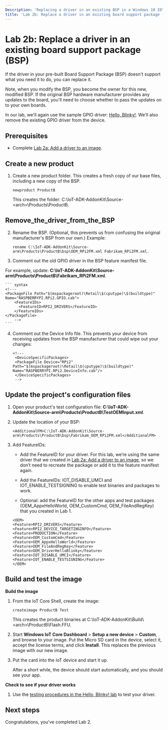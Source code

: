 ```yaml
---
Description: 'Replacing a driver in an existing BSP in a Windows 10 IOT Core image.'
title: 'Lab 2b: Replace a driver in an existing board support package (BSP)'
---
```


# Lab 2b: Replace a driver in an existing board support package (BSP)



If the driver in your pre-built Board Support Package (BSP) doesn't support what you need it to do, you can replace it.

Note, when you modify the BSP, you become the owner for this new, modified BSP. If the original BSP hardware manufacturer provides any updates to the board, you'll need to choose whether to pass the updates on to your own boards.

In our lab, we'll again use the sample GPIO driver: [Hello, Blinky!](https://ms-iot.github.io/content/en-US/win10/samples/DriverLab.htm). We'll also remove the existing GPIO driver from the device.
 

## <span id="Prerequisites"></span><span id="prerequisites"></span><span id="PREREQUISITES"></span>Prerequisites

-  Complete [Lab 2a: Add a driver to an image](add-a-driver-to-an-image.md).

## <span id="Create_a_new_product"></span><span id="create_a_new_product"></span><span id="CREATE_A_NEW_PRODUCT"></span>Create a new product


1.  Create a new product folder. This creates a fresh copy of our base files, including a new copy of the BSP.

    ``` syntax
    newproduct ProductB
    ```

    This creates the folder: C:\\IoT-ADK-AddonKit\\Source-&lt;arch&gt;\\Products\\ProductB.


## <span id="Remove_the_driver_from_the_BSP"></span><span id="remove_the_driver_from_the_bsp"></span><span id="REMOVE_THE_DRIVER_FROM_THE_BSP"></span>Remove_the_driver_from_the_BSP

2.  Rename the BSP. (Optional, this prevents us from confusing the original manufacturer's BSP from our own.)
Example:

     ``` syntax
    rename C:\IoT-ADK-AddonKit\Source-arm\Products\ProductB\bsp\OEM_RPi2FM.xml Fabrikam_RPi2FM.xml.
    ```

3.  Comment out the old GPIO driver in the BSP feature manifest file.

 For example, update: **C:\\IoT-ADK-AddonKit\\Source-arm\\Products\\ProductB\\Fabrikam_RPi2FM.xml**.

    ``` syntax
    <!---
    <PackageFile Path="$(mspackageroot)\Retail\$(cputype)\$(buildtype)" Name="RASPBERRYPI.RPi2.GPIO.cab">
        <FeatureIDs>
          <FeatureID>RPI2_DRIVERS</FeatureID>
        </FeatureIDs>
    </PackageFile>
        -->
    ```  

4.  Comment out the Device Info file. This prevents your device from receiving updates from the BSP manufacturer that could wipe out your changes:
    ``` syntax
    <!---
     <DeviceSpecificPackages>
     <PackageFile Device="RPi2" Path="$(mspackageroot)\Retail\$(cputype)\$(buildtype)" Name="RASPBERRYPI.RPi2.DeviceInfo.cab"/> 
     </DeviceSpecificPackages>
     -->
    ```
 
## <span id="Update_the_project_s_configuration_files"></span><span id="update_the_project_s_configuration_files"></span><span id="UPDATE_THE_PROJECT_S_CONFIGURATION_FILES"></span>Update the project's configuration files

1.  Open your product's test configuration file: **C:\\IoT-ADK-AddonKit\\Source-arm\\Products\\ProductB\\TestOEMInput.xml**.

2.  Update the location of your BSP:

    ``` syntax
    <AdditionalFM>C:\IoT-ADK-AddonKit\Source-arm\Products\ProductB\bsp\Fabrikam_OEM_RPi2FM.xml</AdditionalFM>

3.  Add FeatureIDs:
      -  Add the FeatureID for your driver. For this lab, we’re using the same driver that we created in [Lab 2a: Add a driver to an image](add-a-driver-to-an-image.md), so we don’t need to recreate the package or add it to the feature manifest again.
	  
	  -  Add the FeatureIDs: IOT_DISABLE_UMCI and IOT_ENABLE_TESTSIGNING to enable test binaries and packages to work.
	  
	  -  Optional: add the FeatureID for the other apps and test packages (OEM_AppxHelloWorld, OEM_CustomCmd, OEM_FileAndRegKey) that you created in Lab 1.

    ``` syntax
    <OEM> 
    <Feature>RPI2_DRIVERS</Feature> 
    <Feature>RPI2_DEVICE_TARGETINGINFO</Feature> 
    <Feature>PRODUCTION</Feature> 
    <Feature>OEM_CustomCmd</Feature> 
    <Feature>OEM_AppxHelloWorld</Feature> 
    <Feature>OEM_FileAndRegKey</Feature> 
    <Feature>OEM_DriverHelloBlinky</Feature> 
    <Feature>IOT_DISABLE_UMCI</Feature> 
    <Feature>IOT_ENABLE_TESTSIGNING</Feature> 
    </OEM>
    ```


## <span id="Build_and_test_the_image"></span><span id="build_and_test_the_image"></span><span id="BUILD_AND_TEST_THE_IMAGE"></span>Build and test the image


**Build the image**

1.  From the IoT Core Shell, create the image:

    ``` syntax
    createimage ProductB Test
    ```

    This creates the product binaries at C:\\IoT-ADK-AddonKit\\Build\\&lt;arch&gt;\\ProductB\\Flash.FFU.

2.  Start **Windows IoT Core Dashboard** &gt; **Setup a new device** &gt; **Custom**, and browse to your image. Put the Micro SD card in the device, select it, accept the license terms, and click **Install**. This replaces the previous image with our new image.
3.  Put the card into the IoT device and start it up.

    After a short while, the device should start automatically, and you should see your app.

**Check to see if your driver works**

1.  Use the [testing procedures in the Hello, Blinky! lab](https://ms-iot.github.io/content/en-US/win10/samples/DriverLab3.htm) to test your driver.



## <span id="Next_steps"></span><span id="next_steps"></span><span id="NEXT_STEPS"></span>Next steps
Congratulations, you've completed Lab 2.
<!--
[Lab 2b: Add a provisioning package to an image](add-a-provisioning-package-to-an-image.md)
-->

 

 



